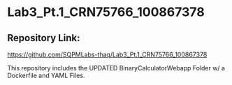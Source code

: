 # Lab3_Pt.1_CRN75766_100867378

## Repository Link:
https://github.com/SQPMLabs-thaq/Lab3_Pt.1_CRN75766_100867378

This repository includes the UPDATED BinaryCalculatorWebapp Folder w/ a Dockerfile and YAML Files.
